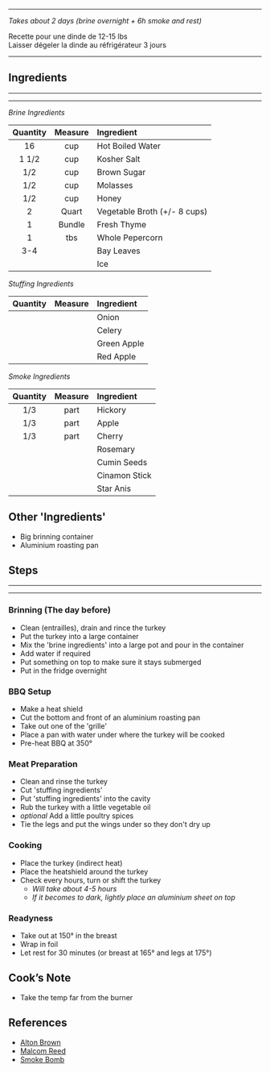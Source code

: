 
---
*Takes about 2 days (brine overnight + 6h smoke and rest)*

Recette pour une dinde de 12-15 lbs  
Laisser dégeler la dinde au réfrigérateur 3 jours

---

## Ingredients
---
---
*Brine Ingredients*

| **Quantity** | **Measure** | **Ingredient**               |
| :----------: | :---------: | :--------------------------- |
|      16      |     cup     | Hot Boiled Water             |
|    1 1/2     |     cup     | Kosher Salt                  |
|     1/2      |     cup     | Brown Sugar                  |
|     1/2      |     cup     | Molasses                     |
|     1/2      |     cup     | Honey                        |
|      2       |    Quart    | Vegetable Broth (+/- 8 cups) |
|      1       |   Bundle    | Fresh Thyme                  |
|      1       |     tbs     | Whole Pepercorn              |
|     3-4      |             | Bay Leaves                   |
|              |             | Ice                          |

*Stuffing Ingredients*

| **Quantity** | **Measure** | **Ingredient** |
| :----------: | :---------: | :------------- |
|              |             | Onion          |
|              |             | Celery         |
|              |             | Green Apple    |
|              |             | Red Apple      |

*Smoke Ingredients*

| **Quantity** | **Measure** | **Ingredient** |
| :----------: | :---------: | :------------- |
|     1/3      |    part     | Hickory        |
|     1/3      |    part     | Apple          |
|     1/3      |    part     | Cherry         |
|              |             | Rosemary       |
|              |             | Cumin Seeds    |
|              |             | Cinamon Stick  |
|              |             | Star Anis      |

## Other 'Ingredients'

- Big brinning container
- Aluminium roasting pan

## Steps
---
---
### Brinning (The day before)

- Clean (entrailles), drain and rince the turkey
- Put the turkey into a large container
- Mix the 'brine ingredients' into a large pot and pour in the container
- Add water if required
- Put something on top to make sure it stays submerged
- Put in the fridge overnight

### BBQ Setup

- Make a heat shield
- Cut the bottom and front of an aluminium roasting pan
- Take out one of the 'grille'
- Place a pan with water under where the turkey will be cooked
- Pre-heat BBQ at 350°

### Meat Preparation

- Clean and rinse the turkey
- Cut 'stuffing ingredients'
- Put 'stuffing ingredients' into the cavity
- Rub the turkey with a little vegetable oil
- *optional* Add a little poultry spices
- Tie the legs and put the wings under so they don't dry up

### Cooking

- Place the turkey (indirect heat)
- Place the heatshield around the turkey
- Check every hours, turn or shift the turkey
  - *Will take about 4-5 hours*
  - *If it becomes to dark, lightly place an aluminium sheet on top*

### Readyness

- Take out at 150° in the breast
- Wrap in foil
- Let rest for 30 minutes (or breast at 165° and legs at 175°)

## Cook’s Note

- Take the temp far from the burner

## References

- [Alton Brown](https://www.youtube.com/watch?v=nGYlHWWZE9Y)
- [Malcom Reed](https://www.youtube.com/watch?v=WRugPlATCN0)
- [Smoke Bomb](https://www.youtube.com/watch?v=Y2A6NCSTO9A)
